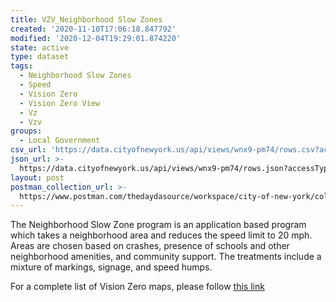 ```yaml
---
title: VZV_Neighborhood Slow Zones
created: '2020-11-10T17:06:18.847792'
modified: '2020-12-04T19:29:01.874220'
state: active
type: dataset
tags:
  - Neighborhood Slow Zones
  - Speed
  - Vision Zero
  - Vision Zero View
  - Vz
  - Vzv
groups:
  - Local Government
csv_url: 'https://data.cityofnewyork.us/api/views/wnx9-pm74/rows.csv?accessType=DOWNLOAD'
json_url: >-
  https://data.cityofnewyork.us/api/views/wnx9-pm74/rows.json?accessType=DOWNLOAD
layout: post
postman_collection_url: >-
  https://www.postman.com/thedaydasource/workspace/city-of-new-york/collection/15909983-274f7231-393c-49d4-8c46-2384f790a7da
---
```

The Neighborhood Slow Zone program is an application based program which takes a neighborhood area and reduces the speed limit to 20 mph. Areas are chosen based on crashes, presence of schools and other neighborhood amenities, and community support. The treatments include a mixture of markings, signage, and speed humps.

For a complete list of Vision Zero maps, please follow <a href="https://data.cityofnewyork.us/browse?q=vzv&sortBy=last_modified&utf8=%E2%9C%93">this link</a>
